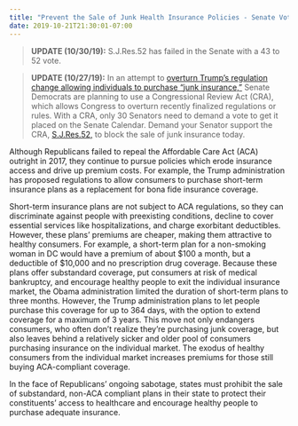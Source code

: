 ```yaml
---
title: "Prevent the Sale of Junk Health Insurance Policies - Senate Vote FAILED"
date: 2019-10-21T21:30:01-07:00
---
```

>**UPDATE (10/30/19):** S.J.Res.52 has failed in the Senate with a 43 to 52 vote. 

>**UPDATE (10/27/19):** In an attempt to [overturn Trump’s regulation change allowing individuals to purchase “junk insurance,”](https://www.rollcall.com/news/congress/senate-democrats-to-force-vote-on-trump-health-care-rule) Senate Democrats are planning to use a Congressional Review Act (CRA), which allows Congress to overturn recently finalized regulations or rules. With a CRA, only 30 Senators need to demand a vote to get it placed on the Senate Calendar. Demand your Senator support the CRA, [S.J.Res.52,](https://www.congress.gov/bill/116th-congress/senate-joint-resolution/52/) to block the sale of junk insurance today. 

Although Republicans failed to repeal the Affordable Care Act (ACA) outright in 2017, they continue to pursue policies which erode insurance access and drive up premium costs. For example, the Trump administration has proposed regulations to allow consumers to purchase short-term insurance plans as a replacement for bona fide insurance coverage. 

Short-term insurance plans are not subject to ACA regulations, so they can discriminate against people with preexisting conditions, decline to cover essential services like hospitalizations, and charge exorbitant deductibles. However, these plans’ premiums are cheaper, making them attractive to healthy consumers. For example, a short-term plan for a non-smoking woman in DC would have a premium of about $100 a month, but a deductible of $10,000 and no prescription drug coverage. Because these plans offer substandard coverage, put consumers at risk of medical bankruptcy, and encourage healthy people to exit the individual insurance market, the Obama administration limited the duration of short-term plans to three months. However, the Trump administration plans to let people purchase this coverage for up to 364 days, with the option to extend coverage for a maximum of 3 years. This move not only endangers consumers, who often don’t realize they’re purchasing junk coverage, but also leaves behind a relatively sicker and older pool of consumers purchasing insurance on the individual market. The exodus of healthy consumers from the individual market increases premiums for those still buying ACA-compliant coverage.

In the face of Republicans’ ongoing sabotage, states must prohibit the sale of substandard, non-ACA compliant plans in their state to protect their constituents’ access to healthcare and encourage healthy people to purchase adequate insurance.
